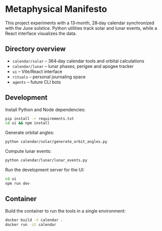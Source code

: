 # Metaphysical Manifesto

This project experiments with a 13‑month, 28‑day calendar synchronized with the June solstice. Python utilities track solar and lunar events, while a React interface visualizes the data.

## Directory overview

- `calendar/solar` – 364‑day calendar tools and orbital calculations
- `calendar/lunar` – lunar phases, perigee and apogee tracker
- `ui` – Vite/React interface
- `rituals` – personal journaling space
- `agents` – future CLI bots

## Development

Install Python and Node dependencies:

```bash
pip install -r requirements.txt
cd ui && npm install
```

Generate orbital angles:

```bash
python calendar/solar/generate_orbit_angles.py
```

Compute lunar events:

```bash
python calendar/lunar/lunar_events.py
```

Run the development server for the UI:

```bash
cd ui
npm run dev
```


## Container

Build the container to run the tools in a single environment:

```bash
docker build -t calendar .
docker run -it calendar
```
